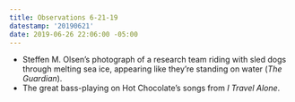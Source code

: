 ```yaml
---
title: Observations 6-21-19
datestamp: '20190621'
date: 2019-06-26 22:06:00 -05:00
---
```


- Steffen M. Olsen’s photograph of a research team riding with sled dogs through melting sea ice, appearing like they’re standing on water (*The Guardian*).
- The great bass-playing on Hot Chocolate’s songs from *I Travel Alone*.
